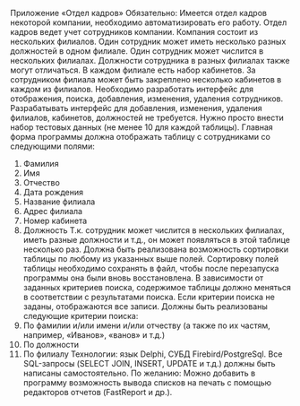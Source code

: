 Приложение «Отдел кадров»
Обязательно:
Имеется отдел кадров некоторой компании, необходимо автоматизировать его работу.
Отдел кадров ведет учет сотрудников компании. Компания состоит из нескольких
филиалов. Один сотрудник может иметь несколько разных должностей в одном филиале.
Один сотрудник может числится в нескольких филиалах. Должности сотрудника в разных
филиалах также могут отличаться. В каждом филиале есть набор кабинетов. За
сотрудником филиала может быть закреплено несколько кабинетов в каждом из филиалов.
Необходимо разработать интерфейс для отображения, поиска, добавления,
изменения, удаления сотрудников.
Разрабатывать интерфейс для добавления, изменения, удаления филиалов, кабинетов,
должностей не требуется. Нужно просто внести набор тестовых данных (не менее 10 для
каждой таблицы).
Главная форма программы должна отображать таблицу с сотрудниками со
следующими полями:
1. Фамилия
2. Имя
3. Отчество
4. Дата рождения
5. Название филиала
6. Адрес филиала
7. Номер кабинета
8. Должность
Т.к. сотрудник может числится в нескольких филиалах, иметь разные должности и
т.д., он может появляться в этой таблице несколько раз.
Должна быть реализована возможность сортировки таблицы по любому из указанных
выше полей. Сортировку полей таблицы необходимо сохранять в файл, чтобы после
перезапуска программы она были вновь восстановлена.
В зависимости от заданных критериев поиска, содержимое таблицы должно меняться
в соответствии с результатами поиска. Если критерии поиска не заданы, отображаются все
записи. Должны быть реализованы следующие критерии поиска:
1. По фамилии и/или имени и/или отчеству (а также по их частям, например,
«Иванов», «ванов» и т.д.)
2. По должности
3. По филиалу
Технологии: язык Delphi, СУБД Firebird/PostgreSql.
Все SQL-запросы (SELECT JOIN, INSERT, UPDATE и т.д.) должны быть написаны
самостоятельно.
По желанию:
Можно добавить в программу возможность вывода списков на печать с помощью редакторов отчетов (FastReport и др.).
